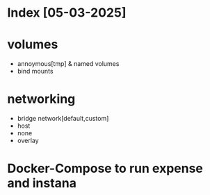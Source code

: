 # Index [05-03-2025]
# volumes
- annoymous[tmp] & named volumes
- bind mounts
# networking
- bridge network[default,custom]
- host
- none
- overlay
# Docker-Compose to run expense and instana